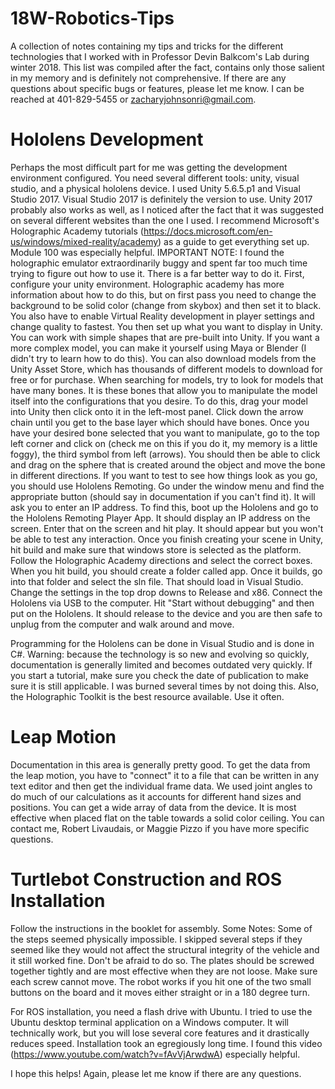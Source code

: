 # 18W-Robotics-Tips
A collection of notes containing my tips and tricks for the different technologies that I worked with in Professor Devin Balkcom's Lab during winter 2018. This list was compiled after the fact, contains only those salient in my memory and is definitely not comprehensive. If there are any questions about specific bugs or features, please let me know. I can be reached at 401-829-5455 or zacharyjohnsonri@gmail.com. 

# Hololens Development
Perhaps the most difficult part for me was getting the development environment configured. You need several different tools: unity, visual studio, and a physical hololens device. I used Unity 5.6.5.p1 and Visual Studio 2017. Visual Studio 2017 is definitely the version to use. Unity 2017 probably also works as well, as I noticed after the fact that it was suggested on several different websites than the one I used. I recommend Microsoft's Holographic Academy tutorials (https://docs.microsoft.com/en-us/windows/mixed-reality/academy) as a guide to get everything set up. Module 100 was especially helpful. IMPORTANT NOTE: I found the holographic emulator extraordinarily buggy and spent far too much time trying to figure out how to use it. There is a far better way to do it. First, configure your unity environment. Holographic academy has more information about how to do this, but on first pass you need to change the background to be solid color (change from skybox) and then set it to black. You also have to enable Virtual Reality development in player settings and change quality to fastest. You then set up what you want to display in Unity. You can work with simple shapes that are pre-built into Unity. If you want a more complex model, you can make it yourself using Maya or Blender (I didn't try to learn how to do this). You can also download models from the Unity Asset Store, which has thousands of different models to download for free or for purchase. When searching for models, try to look for models that have many bones. It is these bones that allow you to manipulate the model itself into the configurations that you desire. To do this, drag your model into Unity then click onto it in the left-most panel. Click down the arrow chain until you get to the base layer which should have bones. Once you have your desired bone selected that you want to manipulate, go to the top left corner and click on (check me on this if you do it, my memory is a little foggy), the third symbol from left (arrows). You should then be able to click and drag on the sphere that is created around the object and move the bone in different directions. If you want to test to see how things look as you go, you should use Hololens Remoting. Go under the window menu and find the appropriate button (should say in documentation if you can't find it). It will ask you to enter an IP address. To find this, boot up the Hololens and go to the Hololens Remoting Player App. It should display an IP address on the screen. Enter that on the screen and hit play. It should appear but you won't be able to test any interaction. Once you finish creating your scene in Unity, hit build and make sure that windows store is selected as the platform. Follow the Holographic Academy directions and select the correct boxes. When you hit build, you should create a folder called app. Once it builds, go into that folder and select the sln file. That should load in Visual Studio. Change the settings in the top drop downs to Release and x86. Connect the Hololens via USB to the computer. Hit "Start without debugging" and then put on the Hololens. It should release to the device and you are then safe to unplug from the computer and walk around and move. 

Programming for the Hololens can be done in Visual Studio and is done in C#. Warning: because the technology is so new and evolving so quickly, documentation is generally limited and becomes outdated very quickly. If you start a tutorial, make sure you check the date of publication to make sure it is still applicable. I was burned several times by not doing this. Also, the Holographic Toolkit is the best resource available. Use it often. 

# Leap Motion
Documentation in this area is generally pretty good. To get the data from the leap motion, you have to "connect" it to a file that can be written in any text editor and then get the individual frame data. We used joint angles to do much of our calculations as it accounts for different hand sizes and positions. You can get a wide array of data from the device. It is most effective when placed flat on the table towards a solid color ceiling. You can contact me, Robert Livaudais, or Maggie Pizzo if you have more specific questions. 

# Turtlebot Construction and ROS Installation
Follow the instructions in the booklet for assembly. Some Notes:
Some of the steps seemed physically impossible. I skipped several steps if they seemed like they would not affect the structural integrity of the vehicle and it still worked fine. Don't be afraid to do so. The plates should be screwed together tightly and are most effective when they are not loose. Make sure each screw cannot move. The robot works if you hit one of the two small buttons on the board and it moves either straight or in a 180 degree turn. 

For ROS installation, you need a flash drive with Ubuntu. I tried to use the Ubuntu desktop terminal application on a Windows computer. It will technically work, but you will lose several core features and it drastically reduces speed. Installation took an egregiously long time. I found this video (https://www.youtube.com/watch?v=fAvVjArwdwA) especially helpful. 

I hope this helps! Again, please let me know if there are any questions. 
